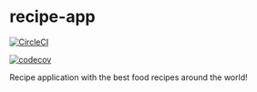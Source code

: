 # recipe-app
[![CircleCI](https://circleci.com/gh/dmitriytsyplenkov/recipe-app.svg?style=svg)](https://circleci.com/gh/dmitriytsyplenkov/recipe-app)

[![codecov](https://codecov.io/gh/dmitriytsyplenkov/recipe-app/branch/master/graph/badge.svg?token=7W58MRQATS)](https://codecov.io/gh/dmitriytsyplenkov/recipe-app)

Recipe application with the best food recipes around the world!
